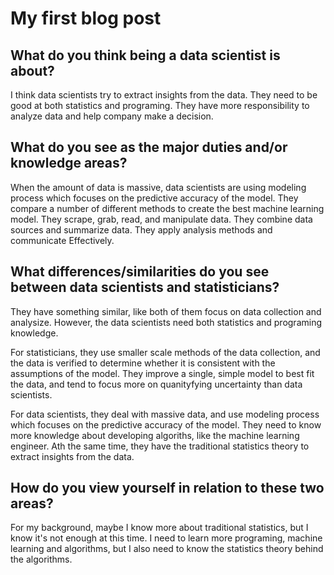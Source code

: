 # My first blog post 

## What do you think being a data scientist is about? 

I think data scientists try to extract insights from the data. They need to be good at both statistics and programing. They have more 
responsibility to analyze data and help company make a decision. 

## What do you see as the major duties and/or knowledge areas?

When the amount of data is massive, data scientists are using modeling process which focuses on the predictive accuracy of the model. 
They compare a number of different methods to create the best machine learning model. They scrape, grab, read, and manipulate data.
They combine data sources and summarize data. They apply analysis methods and communicate Effectively.

## What differences/similarities do you see between data scientists and statisticians? 

They have something similar, like both of them focus on data collection and analysize. However, the data scientists need both statistics 
and programing knowledge. 

For statisticians, they use smaller scale methods of the data collection, and the data is verified to determine 
whether it is consistent with the assumptions of the model. They improve a single, simple model to best fit the data, and tend to focus 
more on quanityfying uncertainty than data scientists.  

For data scientists, they deal with massive data, and use modeling process which focuses on the predictive accuracy of the model. They 
need to know more knowledge about developing algoriths, like the machine learning engineer. Ath the same time, they have the traditional 
statistics theory to extract insights from the data.

## How do you view yourself in relation to these two areas?

For my background, maybe I know more about traditional statistics, but I know it's not enough at this time. I need to learn more programing, 
machine learning and algorithms, but I also need to know the statistics theory behind the algorithms.
